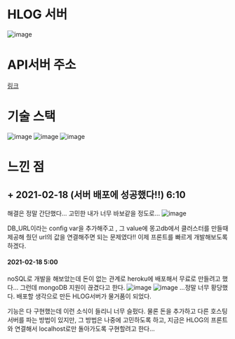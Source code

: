 # HLOG 서버

![image](https://miro.medium.com/max/600/1*LYtHnL6Qq55diP79CKlkhA.png)

# API서버 주소

[링크](https://hlog-server.herokuapp.com/api/v1)

# 기술 스택

![image](https://img.shields.io/badge/-Express-lightgrey)
![image](https://img.shields.io/badge/-MongoDB-green)
![image](https://img.shields.io/badge/-typescript-blue)

# 느낀 점

## + 2021-02-18 (서버 배포에 성공했다!!) 6:10

해결은 정말 간단했다... 고민한 내가 너무 바보같을 정도로...
![image](https://user-images.githubusercontent.com/48292190/108333113-ecef8f80-7213-11eb-86c1-a3865174a8bd.png)

DB_URL이라는 config var을 추가해주고 , 그 value에
몽고db에서 클러스터를 만들때 제공해 줬던 url의 값을 연결해주면 되는 문제였다!! 이제 프론트를 빠르게 개발해보도록 하겠다.

#### 2021-02-18 5:00

noSQL로 개발을 해보았는데 돈이 없는 관계로 heroku에 배포해서 무료로 만들려고 했다... 그런데 mongoDB 지원이 끊겼다고 한다.
![image](https://user-images.githubusercontent.com/48292190/108331065-b9ac0100-7211-11eb-9825-93a5fb511a50.png)
![image](https://user-images.githubusercontent.com/48292190/108331412-15768a00-7212-11eb-9e9e-042715d6fb8b.png)
...정말 너무 황당했다. 배포할 생각으로 만든 HLOG서버가
물거품이 되었다.

기능은 다 구현했는데 이런 소식이 들리니 너무 슬펐다.
물론 돈을 추가하고 다른 호스팅 서버를 파는 방법이 있지만,
그 방법은 나중에 고민하도록 하고, 지금은 HLOG의 프론트와 연결해서
localhost로만 돌아가도록 구현할려고 한다...
